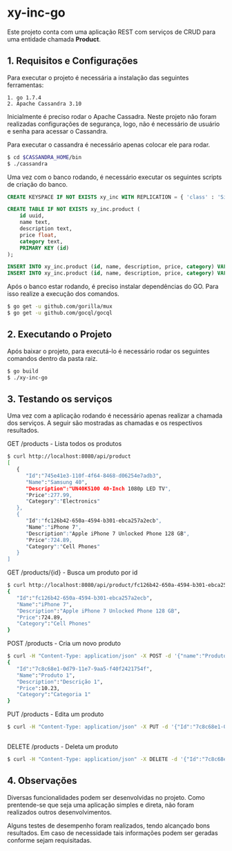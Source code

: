 # xy-inc-go

Este projeto conta com uma aplicação REST com serviços de CRUD para uma entidade chamada **Product**.

## 1. Requisitos e Configurações

Para executar o projeto é necessária a instalação das seguintes ferramentas:

    1. go 1.7.4
    2. Apache Cassandra 3.10

Inicialmente é preciso rodar o Apache Cassadra. Neste projeto não foram realizadas configurações de segurança, logo, não é necessário de usuário e senha para acessar o Cassandra.

Para executar o cassandra é necessário apenas colocar ele para rodar.

```sh
$ cd $CASSANDRA_HOME/bin
$ ./cassandra
```
Uma vez com o banco rodando, é necessário executar os seguintes scripts de criação do banco.

```sql
CREATE KEYSPACE IF NOT EXISTS xy_inc WITH REPLICATION = { 'class' : 'SimpleStrategy', 'replication_factor' : 1 };

CREATE TABLE IF NOT EXISTS xy_inc.product (
	id uuid,
	name text,
	description text,
	price float,
	category text,
	PRIMARY KEY (id)
);

INSERT INTO xy_inc.product (id, name, description, price, category) VALUES (uuid(), 'Samsung 40', 'UN40K5100 40-Inch 1080p LED TV', 277.990, 'Electronics');
INSERT INTO xy_inc.product (id, name, description, price, category) VALUES (uuid(), 'iPhone 7', 'Apple iPhone 7 Unlocked Phone 128 GB', 724.890, 'Cell Phones');
```

Após o banco estar rodando, é preciso instalar dependências do GO. Para isso realize a execução dos comandos.

```sh
$ go get -u github.com/gorilla/mux
$ go get -u github.com/gocql/gocql
```

## 2. Executando o Projeto

Após baixar o projeto, para executá-lo é necessário rodar os seguintes comandos dentro da pasta raiz.

```sh
$ go build
$ ./xy-inc-go
```

## 3. Testando os serviços

Uma vez com a aplicação rodando é necessário apenas realizar a chamada dos serviços. A seguir são mostradas as chamadas e os respectivos resultados.

GET /products - Lista todos os produtos

```sh
$ curl http://localhost:8080/api/product
[
   {
      "Id":"745e41e3-110f-4f64-8468-d06254e7adb3",
      "Name":"Samsung 40",
      "Description":"UN40K5100 40-Inch 1080p LED TV",
      "Price":277.99,
      "Category":"Electronics"
   },
   {
      "Id":"fc126b42-650a-4594-b301-ebca257a2ecb",
      "Name":"iPhone 7",
      "Description":"Apple iPhone 7 Unlocked Phone 128 GB",
      "Price":724.89,
      "Category":"Cell Phones"
   }
]
```

GET /products/{id} - Busca um produto por id

```sh
$ curl http://localhost:8080/api/product/fc126b42-650a-4594-b301-ebca257a2ecb
{
   "Id":"fc126b42-650a-4594-b301-ebca257a2ecb",
   "Name":"iPhone 7",
   "Description":"Apple iPhone 7 Unlocked Phone 128 GB",
   "Price":724.89,
   "Category":"Cell Phones"
}
```

POST /products - Cria um novo produto

```sh
$ curl -H "Content-Type: application/json" -X POST -d '{"name":"Produto 1", "description":"Descrição 1", "price":10.23, "category":"Categoria 1"}' http://localhost:8080/api/product
{
   "Id":"7c8c68e1-0d79-11e7-9aa5-f40f2421754f",
   "Name":"Produto 1",
   "Description":"Descrição 1",
   "Price":10.23,
   "Category":"Categoria 1"
}
```

PUT /products - Edita um produto

```sh
$ curl -H "Content-Type: application/json" -X PUT -d '{"Id":"7c8c68e1-0d79-11e7-9aa5-f40f2421754f","Name":"Product A","Description":"Atualizacao","Price":25.9,"Category":"Category A"}' http://localhost:8080/api/product
  
```

DELETE /products - Deleta um produto

```sh
$ curl -H "Content-Type: application/json" -X DELETE -d '{"Id":"7c8c68e1-0d79-11e7-9aa5-f40f2421754f"}' http://localhost:8080/api/product
```

## 4. Observações

Diversas funcionalidades podem ser desenvolvidas no projeto. Como prentende-se que seja uma aplicação simples e direta, não foram realizados outros desenvolvimentos.

Alguns testes de desempenho foram realizados, tendo alcançado bons resultados. Em caso de necessidade tais informações podem ser geradas conforme sejam requisitadas.
